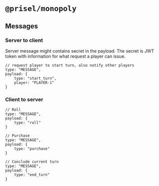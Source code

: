# `@prisel/monopoly`

## Messages

### Server to client

Server message might contains secret in the payload. The secret is JWT token with information for
what request a player can issue.

```
// request player to start turn, also notify other players
type: "MESSAGE",
payload: {
    type: "start_turn",
    player: "PLAYER-1"
}
```

### Client to server

```
// Roll
type: "MESSAGE",
payload: {
    type: "roll"
}

// Purchase
type: "MESSAGE",
payload: {
    type: "purchase"
}

// Conclude current turn
type: "MESSAGE",
payload: {
    type: "end_turn"
}
```
